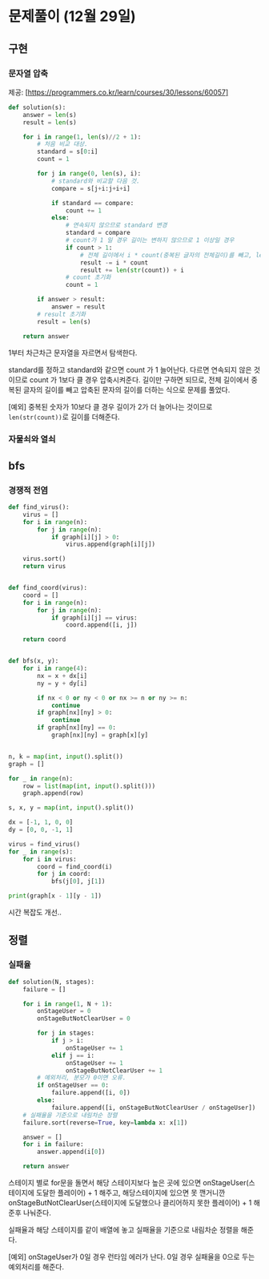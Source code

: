 # 문제풀이 (12월 29일)

## 구현

### 문자열 압축

제공: [https://programmers.co.kr/learn/courses/30/lessons/60057]

```python
def solution(s):
    answer = len(s)
    result = len(s)

    for i in range(1, len(s)//2 + 1):
        # 처음 비교 대상.
        standard = s[0:i]
        count = 1

        for j in range(0, len(s), i):
            # standard와 비교할 다음 것.
            compare = s[j+i:j+i+i]

            if standard == compare:
                count += 1
            else:
                # 연속되지 않으므로 standard 변경
                standard = compare
                # count가 1 일 경우 길이는 변하지 않으므로 1 이상일 경우
                if count > 1:
                    # 전체 길이에서 i * count(중복된 글자의 전체길이)를 빼고, len(str(count)) + i(압축된 문자의 길이)를 추가
                    result -= i * count
                    result += len(str(count)) + i
                # count 초기화
                count = 1

        if answer > result:
            answer = result
        # result 초기화
        result = len(s)

    return answer
```

1부터 차근차근 문자열을 자르면서 탐색한다.

standard를 정하고 standard와 같으면 count 가 1 늘어난다. 다르면 연속되지 않은 것이므로 count 가 1보다 클 경우 압축시켜준다.
길이만 구하면 되므로, 전체 길이에서 중복된 글자의 길이를 빼고 압축된 문자의 길이를 더하는 식으로 문제를 풀었다.

[예외] 중복된 숫자가 10보다 클 경우 길이가 2가 더 늘어나는 것이므로 `len(str(count))`로 길이를 더해준다.

### 자물쇠와 열쇠

## bfs

### 경쟁적 전염

```python
def find_virus():
    virus = []
    for i in range(n):
        for j in range(n):
            if graph[i][j] > 0:
                virus.append(graph[i][j])

    virus.sort()
    return virus


def find_coord(virus):
    coord = []
    for i in range(n):
        for j in range(n):
            if graph[i][j] == virus:
                coord.append([i, j])

    return coord


def bfs(x, y):
    for i in range(4):
        nx = x + dx[i]
        ny = y + dy[i]

        if nx < 0 or ny < 0 or nx >= n or ny >= n:
            continue
        if graph[nx][ny] > 0:
            continue
        if graph[nx][ny] == 0:
            graph[nx][ny] = graph[x][y]


n, k = map(int, input().split())
graph = []

for _ in range(n):
    row = list(map(int, input().split()))
    graph.append(row)

s, x, y = map(int, input().split())

dx = [-1, 1, 0, 0]
dy = [0, 0, -1, 1]

virus = find_virus()
for _ in range(s):
    for i in virus:
        coord = find_coord(i)
        for j in coord:
            bfs(j[0], j[1])

print(graph[x - 1][y - 1])
```

시간 복잡도 개선..

## 정렬

### 실패율

```python
def solution(N, stages):
    failure = []

    for i in range(1, N + 1):
        onStageUser = 0
        onStageButNotClearUser = 0

        for j in stages:
            if j > i:
                onStageUser += 1
            elif j == i:
                onStageUser += 1
                onStageButNotClearUser += 1
        # 예외처리, 분모가 0이면 오류.
        if onStageUser == 0:
            failure.append([i, 0])
        else:
            failure.append([i, onStageButNotClearUser / onStageUser])
    # 실패율을 기준으로 내림차순 정렬
    failure.sort(reverse=True, key=lambda x: x[1])

    answer = []
    for i in failure:
        answer.append(i[0])

    return answer
```

스테이지 별로 for문을 돌면서 해당 스테이지보다 높은 곳에 있으면 onStageUser(스테이지에 도달한 플레이어) + 1 해주고, 해당스테이지에 있으면 못 깬거니깐 onStageButNotClearUser(스테이지에 도달했으나 클리어하지 못한 플레이어) + 1 해준후 나눠준다.

실패율과 해당 스테이지를 같이 배열에 놓고 실패율을 기준으로 내림차순 정렬을 해준다.

[예외] onStageUser가 0일 경우 런타임 에러가 난다. 0일 경우 실패율을 0으로 두는 예외처리를 해준다.
